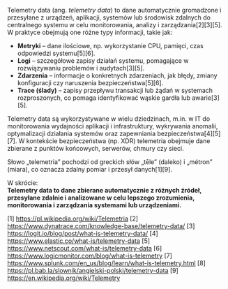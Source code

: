Telemetry data (ang. *telemetry data*) to dane automatycznie gromadzone i przesyłane z urządzeń, aplikacji, systemów lub środowisk zdalnych do centralnego systemu w celu monitorowania, analizy i zarządzania[2][3][5]. W praktyce obejmują one różne typy informacji, takie jak:

- **Metryki** – dane ilościowe, np. wykorzystanie CPU, pamięci, czas odpowiedzi systemu[5][6].
- **Logi** – szczegółowe zapisy działań systemu, pomagające w rozwiązywaniu problemów i audytach[3][5].
- **Zdarzenia** – informacje o konkretnych zdarzeniach, jak błędy, zmiany konfiguracji czy naruszenia bezpieczeństwa[5][6].
- **Trace (ślady)** – zapisy przepływu transakcji lub żądań w systemach rozproszonych, co pomaga identyfikować wąskie gardła lub awarie[3][5].

Telemetry data są wykorzystywane w wielu dziedzinach, m.in. w IT do monitorowania wydajności aplikacji i infrastruktury, wykrywania anomalii, optymalizacji działania systemów oraz zapewniania bezpieczeństwa[4][5][7]. W kontekście bezpieczeństwa (np. XDR) telemetria obejmuje dane zbierane z punktów końcowych, serwerów, chmury czy sieci.

Słowo „telemetria” pochodzi od greckich słów „tēle” (daleko) i „métron” (miara), co oznacza zdalny pomiar i przesył danych[1][9].

W skrócie:  
**Telemetry data to dane zbierane automatycznie z różnych źródeł, przesyłane zdalnie i analizowane w celu lepszego zrozumienia, monitorowania i zarządzania systemami lub urządzeniami.**

[1] https://pl.wikipedia.org/wiki/Telemetria
[2] https://www.dynatrace.com/knowledge-base/telemetry-data/
[3] https://logit.io/blog/post/what-is-telemetry-data/
[4] https://www.elastic.co/what-is/telemetry-data
[5] https://www.netscout.com/what-is/telemetry-data
[6] https://www.logicmonitor.com/blog/what-is-telemetry
[7] https://www.splunk.com/en_us/blog/learn/what-is-telemetry.html
[8] https://pl.bab.la/slownik/angielski-polski/telemetry-data
[9] https://en.wikipedia.org/wiki/Telemetry